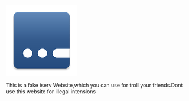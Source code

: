 <img src="icon.png">



This is a fake iserv Website,which you can use for troll your friends.Dont use this website for illegal intensions
